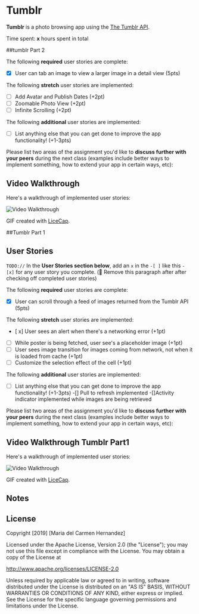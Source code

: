 # Tumblr

**Tumblr** is a photo browsing app using the [The Tumblr API](https://www.tumblr.com/docs/en/api/v2#posts).

Time spent: **x** hours spent in total

##tumblr Part 2

The following **required** user stories are complete:

- [x] User can tab an image to view a larger image in a detail view (5pts)

The following **stretch** user stories are implemented:

- [ ] Add Avatar and Publish Dates (+2pt)
- [ ] Zoomable Photo View (+2pt)
- [ ] Infinite Scrolling (+2pt)

The following **additional** user stories are implemented:

- [ ] List anything else that you can get done to improve the app functionality! (+1-3pts)

Please list two areas of the assignment you'd like to **discuss further with your peers** during the next class (examples include better ways to implement something, how to extend your app in certain ways, etc):



## Video Walkthrough

Here's a walkthrough of implemented user stories:

<img src='https://media.giphy.com/media/dWYubTPDZKz7BsLJ8H/giphy.gif' title='Video Walkthrough' width='' alt='Video Walkthrough' />

GIF created with [LiceCap](http://www.cockos.com/licecap/).


##Tumblr Part 1

## User Stories
`TODO://` In the **User Stories section below**, add an `x` in the `-[ ]` like this `- [x]` for any user story you complete. (🚫 Remove this paragraph after after checking off completed user stories)

The following **required** user stories are complete:

- [x] User can scroll through a feed of images returned from the Tumblr API (5pts)

The following **stretch** user stories are implemented:

- [ x] User sees an alert when there's a networking error (+1pt)
- [ ] While poster is being fetched, user see's a placeholder image (+1pt)
- [ ] User sees image transition for images coming from network, not when it is loaded from cache (+1pt)
- [ ] Customize the selection effect of the cell (+1pt)

The following **additional** user stories are implemented:

- [ ] List anything else that you can get done to improve the app functionality! (+1-3pts)
-[] Pull to refresh implemented
-[]Activity indicator implemented while images are being retrieved

Please list two areas of the assignment you'd like to **discuss further with your peers** during the next class (examples include better ways to implement something, how to extend your app in certain ways, etc):


## Video Walkthrough Tumblr Part1


Here's a walkthrough of implemented user stories:


<img src="https://media.giphy.com/media/M8RFaBSzwi6Adzwr3m/giphy.gif"  title='Video Walkthrough' width='' alt='Video Walkthrough'/>

GIF created with [LiceCap](http://www.cockos.com/licecap/).

## Notes


## License

Copyright [2019] [Maria del Carmen Hernandez]

Licensed under the Apache License, Version 2.0 (the "License");
you may not use this file except in compliance with the License.
You may obtain a copy of the License at

http://www.apache.org/licenses/LICENSE-2.0

Unless required by applicable law or agreed to in writing, software
distributed under the License is distributed on an "AS IS" BASIS,
WITHOUT WARRANTIES OR CONDITIONS OF ANY KIND, either express or implied.
See the License for the specific language governing permissions and
limitations under the License.
